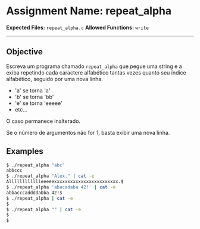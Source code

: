 # Assignment Name: repeat_alpha

**Expected Files:** `repeat_alpha.c`
**Allowed Functions:** `write`

---

## Objective

Escreva um programa chamado `repeat_alpha` que pegue uma string e a exiba repetindo cada caractere alfabético tantas vezes quanto seu índice alfabético, seguido por uma nova linha.

- 'a' se torna 'a'
- 'b' se torna 'bb'
- 'e' se torna 'eeeee'
- etc...

O caso permanece inalterado.

Se o número de argumentos não for 1, basta exibir uma nova linha.

## Examples

```sh
$ ./repeat_alpha "abc"
abbccc
$ ./repeat_alpha "Alex." | cat -e
Alllllllllllleeeeexxxxxxxxxxxxxxxxxxxxxxxx.$
$ ./repeat_alpha 'abacadaba 42!' | cat -e
abbacccaddddabba 42!$
$ ./repeat_alpha | cat -e
$
$ ./repeat_alpha "" | cat -e
$
$
